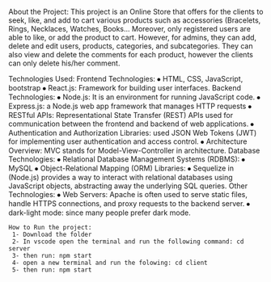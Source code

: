 About the Project: 
This project is an Online Store that offers for the clients to seek, like, and add to cart various products such as accessories (Bracelets, Rings, Necklaces, Watches, Books... 
Moreover, only registered users are able to like, or add the product to cart. However, for admins, they can add, delete and edit users, products, categories, and subcategories.
They can also view and delete the comments for each product, however the clients can only delete his/her comment.  

Technologies Used: 
  Frontend Technologies:
    ⦁	HTML, CSS, JavaScript, bootstrap
    ⦁	React.js: Framework for building user interfaces.
  Backend Technologies:
    ⦁	Node.js: It is an environment for running JavaScript code.
    ⦁	Express.js: a Node.js web app framework that manages HTTP requests
    ⦁	RESTful APIs: Representational State Transfer (REST) APIs used for communication between the frontend and backend of web applications. 
    ⦁	Authentication and Authorization Libraries: used JSON Web Tokens (JWT) for implementing user authentication and access control.
    ⦁	Architecture Overview: MVC stands for Model-View-Controller in architecture.
  Database Technologies:
    ⦁	Relational Database Management Systems (RDBMS):
    ⦁	MySQL
    ⦁	Object-Relational Mapping (ORM) Libraries: 
    ⦁	Sequelize in (Node.js) provides a way to interact with relational databases using JavaScript objects, abstracting away the underlying SQL queries.
  Other Technologies:
    ⦁	Web Servers: Apache is often used to serve static files, handle HTTPS connections, and proxy requests to the backend server.
    ⦁	dark-light mode: since many people prefer dark mode.

    How to Run the project:
     1- Download the folder
     2- In vscode open the terminal and run the following command: cd server
     3- then run: npm start
     4- open a new terminal and run the folowing: cd client
     5- then run: npm start 

     
